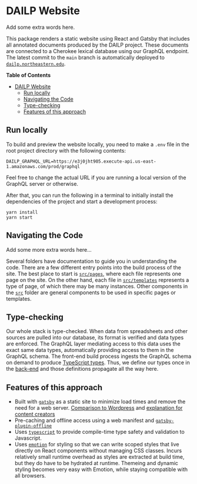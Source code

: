# DAILP Website

Add some extra words here.

This package renders a static website using React and Gatsby that includes all annotated documents produced by the DAILP project.
These documents are connected to a Cherokee lexical database using our GraphQL endpoint.
The latest commit to the `main` branch is automatically deployed to [`dailp.northeastern.edu`](https://dailp.northeastern.edu).

<!-- markdown-toc start - Don't edit this section. Run M-x markdown-toc-refresh-toc -->

**Table of Contents**

- [DAILP Website](#dailp-website)
  - [Run locally](#run-locally)
  - [Navigating the Code](#navigating-the-code)
  - [Type-checking](#type-checking)
  - [Features of this approach](#features-of-this-approach)

<!-- markdown-toc end -->

## Run locally

To build and preview the website locally, you need to make a `.env` file in the root project directory with the following contents:

```
DAILP_GRAPHQL_URL=https://e3j0jht905.execute-api.us-east-1.amazonaws.com/prod/graphql
```

Feel free to change the actual URL if you are running a local version of the GraphQL server or otherwise.

After that, you can run the following in a terminal to initially install the dependencies of the project and start a development process:

```
yarn install
yarn start
```

## Navigating the Code

Add some more extra words here...

Several folders have documentation to guide you in understanding the code.
There are a few different entry points into the build process of the site.
The best place to start is [`src/pages`](src/pages), where each file represents one page on the site.
On the other hand, each file in [`src/templates`](src/templates) represents a type of page, of which there may be many instances.
Other components in the [`src`](src) folder are general components to be used in specific pages or templates.

## Type-checking

Our whole stack is type-checked.
When data from spreadsheets and other sources are pulled into our database, its format is verified and data types are enforced.
The GraphQL layer mediating access to this data uses the exact same data types, automatically providing access to them in the GraphQL schema.
The front-end build process ingests the GraphQL schema on demand to produce [TypeScript types](src/__generated__/gatsby-types.d.ts).
Thus, we define our types once in the [back-end](../types) and those definitions propagate all the way here.

## Features of this approach

- Built with [`gatsby`](https://www.gatsbyjs.com/) as a static site to minimize load times and remove the need for a web server. [Comparison to Wordpress](https://www.gatsbyjs.com/features/cms/gatsby-vs-wordpress/) and [explanation for content creators](https://www.gatsbyjs.com/docs/winning-over-content-creators/)
- Pre-caching and offline access using a web manifest and [`gatsby-plugin-offline`](https://www.gatsbyjs.com/plugins/gatsby-plugin-offline)
- Uses [`typescript`](https://www.typescriptlang.org/) to provide compile-time type safety and validation to Javascript.
- Uses [`emotion`](https://emotion.sh) for styling so that we can write scoped styles that live directly on React components without managing CSS classes.
  Incurs relatively small runtime overhead as styles are extracted at build time, but they do have to be hydrated at runtime.
  Themeing and dynamic styling becomes very easy with Emotion, while staying compatible with all browsers.
